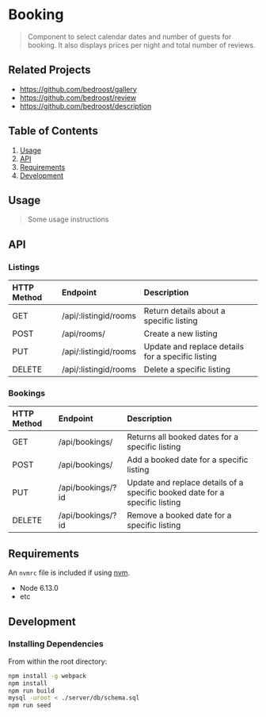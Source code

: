 # Booking

> Component to select calendar dates and number of guests for booking. It also displays prices per night and total number of reviews.

## Related Projects

  - https://github.com/bedroost/gallery
  - https://github.com/bedroost/review
  - https://github.com/bedroost/description

## Table of Contents

1. [Usage](#Usage)
1. [API](#API)
1. [Requirements](#requirements)
1. [Development](#development)

## Usage

> Some usage instructions

## API

### Listings
| HTTP Method   | Endpoint               | Description                                                   |
|:--------------|:-----------------------|:--------------------------------------------------------------|
| GET           | /api/:listingid/rooms  | Return details about a specific listing                       |
| POST          | /api/rooms/            | Create a new listing                                          |
| PUT           | /api/:listingid/rooms  | Update and replace details for a specific listing             |
| DELETE        | /api/:listingid/rooms  | Delete a specific listing                                     |


### Bookings
| HTTP Method     | Endpoint                           | Description                                                    |
|:----------------|:-----------------------------------|:---------------------------------------------------------------|
| GET             | /api/bookings/                     | Returns all booked dates for a specific listing                |
| POST            | /api/bookings/                     | Add a booked date for a specific listing                       |
| PUT             | /api/bookings/?id                  | Update and replace details of a specific booked date for a specific listing|
| DELETE          | /api/bookings/?id                  | Remove a booked date for a specific listing                    |


## Requirements

An `nvmrc` file is included if using [nvm](https://github.com/creationix/nvm).

- Node 6.13.0
- etc

## Development

### Installing Dependencies

From within the root directory:

```sh
npm install -g webpack
npm install
npm run build
mysql -uroot < ./server/db/schema.sql
npm run seed
```

